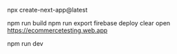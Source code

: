 <!-- To create an app -->
npx create-next-app@latest


<!-- To take release build -->
npm run build
npm run export
firebase deploy
clear
open https://ecommercetesting.web.app


<!-- To run the app -->
npm run dev